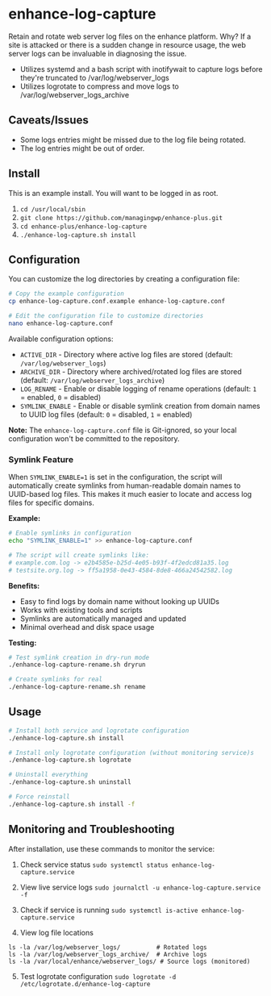 # enhance-log-capture
Retain and rotate web server log files on the enhance platform. Why? If a site is attacked or there is a sudden change in resource usage, the web server logs can be invaluable in diagnosing the issue.

* Utilizes systemd and a bash script with inotifywait to capture logs before they're truncated to /var/log/webserver_logs
* Utilizes logrotate to compress and move logs to /var/log/webserver_logs_archive

## Caveats/Issues
* Some logs entries might be missed due to the log file being rotated.
* The log entries might be out of order.

## Install
This is an example install. You will want to be logged in as root.
1. `cd /usr/local/sbin`
2. `git clone https://github.com/managingwp/enhance-plus.git`
3. `cd enhance-plus/enhance-log-capture`
4. `./enhance-log-capture.sh install`

## Configuration
You can customize the log directories by creating a configuration file:

```bash
# Copy the example configuration
cp enhance-log-capture.conf.example enhance-log-capture.conf

# Edit the configuration file to customize directories
nano enhance-log-capture.conf
```

Available configuration options:
- `ACTIVE_DIR` - Directory where active log files are stored (default: `/var/log/webserver_logs`)
- `ARCHIVE_DIR` - Directory where archived/rotated log files are stored (default: `/var/log/webserver_logs_archive`)
- `LOG_RENAME` - Enable or disable logging of rename operations (default: `1` = enabled, `0` = disabled)
- `SYMLINK_ENABLE` - Enable or disable symlink creation from domain names to UUID log files (default: `0` = disabled, `1` = enabled)

**Note:** The `enhance-log-capture.conf` file is Git-ignored, so your local configuration won't be committed to the repository.

### Symlink Feature
When `SYMLINK_ENABLE=1` is set in the configuration, the script will automatically create symlinks from human-readable domain names to UUID-based log files. This makes it much easier to locate and access log files for specific domains.

**Example:**
```bash
# Enable symlinks in configuration
echo "SYMLINK_ENABLE=1" >> enhance-log-capture.conf

# The script will create symlinks like:
# example.com.log -> e2b4585e-b25d-4e05-b93f-4f2edcd81a35.log
# testsite.org.log -> ff5a1958-0e43-4584-8de8-466a24542582.log
```

**Benefits:**
- Easy to find logs by domain name without looking up UUIDs
- Works with existing tools and scripts
- Symlinks are automatically managed and updated
- Minimal overhead and disk space usage

**Testing:**
```bash
# Test symlink creation in dry-run mode
./enhance-log-capture-rename.sh dryrun

# Create symlinks for real
./enhance-log-capture-rename.sh rename
```

## Usage
```bash
# Install both service and logrotate configuration
./enhance-log-capture.sh install

# Install only logrotate configuration (without monitoring service)s
./enhance-log-capture.sh logrotate

# Uninstall everything
./enhance-log-capture.sh uninstall

# Force reinstall
./enhance-log-capture.sh install -f
```

## Monitoring and Troubleshooting
After installation, use these commands to monitor the service:

1.  Check service status
```sudo systemctl status enhance-log-capture.service```

2. View live service logs
```sudo journalctl -u enhance-log-capture.service -f```

3. Check if service is running
```sudo systemctl is-active enhance-log-capture.service```

4. View log file locations
```
ls -la /var/log/webserver_logs/          # Rotated logs
ls -la /var/log/webserver_logs_archive/  # Archive logs
ls -la /var/local/enhance/webserver_logs/ # Source logs (monitored)
```

5. Test logrotate configuration
```sudo logrotate -d /etc/logrotate.d/enhance-log-capture```
